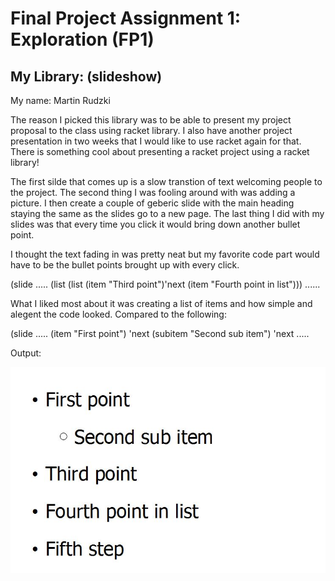 # Final Project Assignment 1: Exploration (FP1)

## My Library: (slideshow)
My name: Martin Rudzki

The reason I picked this library was to be able to present my project proposal to the class using racket library. I also have another project presentation in two weeks that I would like to use racket again for that. There is something cool about presenting a racket project using a racket library!

The first silde that comes up is a slow transtion of text welcoming people to the project. The second thing I was fooling around with was adding a picture. I then create a couple of geberic slide with the main heading staying the same as the slides go to a new page. The last thing I did with my slides was that every time you click it would bring down another bullet point.

I thought the text fading in was pretty neat but my favorite code part would have to be the bullet points brought up with every click.

(slide
.....
 (list
  (list (item "Third point")'next
        (item "Fourth point in list")))
......

What I liked most about it was creating a list of items and how simple and alegent the code looked. Compared to the following:

(slide
.....
 (item "First point")
 'next
 (subitem "Second sub item")
 'next
.....

Output:

<img src="output.jpg">

 
 
 










